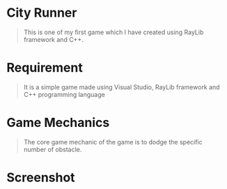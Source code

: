 # City Runner
> This is one of my first game which I have created using RayLib framework and C++.

# Requirement
> It is a simple game made using Visual Studio, RayLib framework and C++ programming language

# Game Mechanics
> The core game mechanic of the game is to dodge the specific number of obstacle. 
 
# Screenshot
>  
